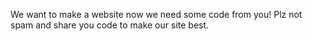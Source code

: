 We want to make a website now we need some code from you! Plz not spam and share you code to make our site best.
